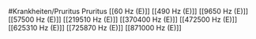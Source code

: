 #Krankheiten/Pruritus
Pruritus
[[60 Hz (E)]]
[[490 Hz (E)]]
[[9650 Hz (E)]]
[[57500 Hz (E)]]
[[219510 Hz (E)]]
[[370400 Hz (E)]]
[[472500 Hz (E)]]
[[625310 Hz (E)]]
[[725870 Hz (E)]]
[[871000 Hz (E)]]